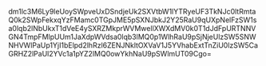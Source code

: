 dm1lc3M6Ly9leUoySWpveUxDSndjeUk2SXVtbW1lYTRyeUF3TkNJc0ltRmtaQ0k2SWpFekxqYzFMamc0TGpJME5pSXNJbkJ2Y25RaU9qUXpNelFzSW1sa0lqb2lNbUkxT1dVeE4ySXRZMkprWVMwellXWXdMV0k0T1dJdFpURTNNVGN4TmpFMlpUUm1JaXdpWVdsa0lqb3lMQ0p1WlhRaU9pSjNjeUlzSW5SNWNHVWlPaUp1YjI1bElpd2lhRzl6ZENJNkltOXVaV1J5YVhabExtTnZiU0lzSW5CaGRHZ2lPaUl2YVc1a1pYZ2lMQ0owYkhNaU9pSWlmUT09Cgo=
